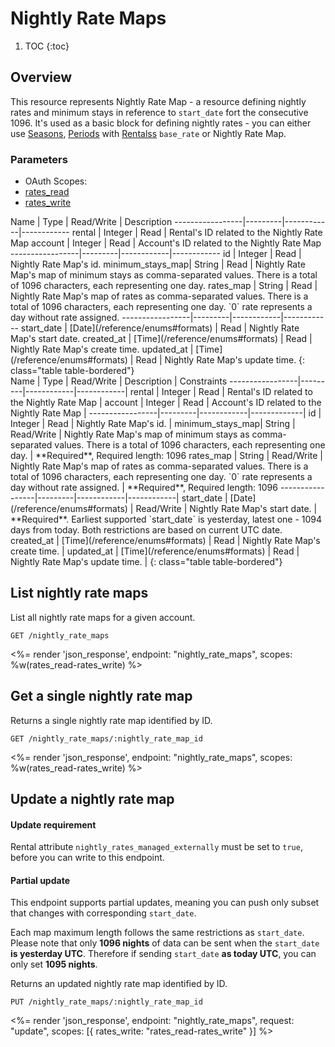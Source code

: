 # Nightly Rate Maps

1. TOC
{:toc}

## Overview

This resource represents Nightly Rate Map - a resource defining nightly rates and minimum stays in reference to `start_date` fort the consecutive 1096. It's used as a basic block for defining nightly rates - you can either use [Seasons](/reference/endpoints/seasons/), [Periods](/reference/endpoints/periods/) with [Rentalss](reference/endpoints/rentals/) `base_rate` or Nightly Rate Map.  

### Parameters
<ul class="nav nav-pills" role="tablist">
  <li class="disabled"><a>OAuth Scopes:</a></li>
  <li class="active"><a href="#rates_read" role="tab" data-toggle="pill">rates_read</a></li>
  <li><a href="#rates_write" role="tab" data-toggle="pill">rates_write</a></li>
</ul>
<div class="tab-content" markdown="1">
  <div class="tab-pane active" id="rates_read" markdown="1">
Name             | Type    | Read/Write | Description
-----------------|---------|------------|------------
rental           | Integer | Read       | Rental's ID related to the Nightly Rate Map
account          | Integer | Read       | Account's ID related to the Nightly Rate Map
-----------------|---------|------------|------------
id               | Integer | Read       | Nightly Rate Map's id.
minimum_stays_map| String  | Read       | Nightly Rate Map's map of minimum stays as comma-separated values. There is a total of 1096 characters, each representing one day.
rates_map        | String  | Read       | Nightly Rate Map's map of rates as comma-separated values. There is a total of 1096 characters, each representing one day. `0` rate represents a day without rate assigned.
-----------------|---------|------------|------------
start_date       | [Date](/reference/enums#formats) | Read       | Nightly Rate Map's start date.
created_at       | [Time](/reference/enums#formats) | Read       | Nightly Rate Map's create time.
updated_at       | [Time](/reference/enums#formats) | Read       | Nightly Rate Map's update time.
{: class="table table-bordered"}
  </div>
  <div class="tab-pane" id="rates_write" markdown="1">
Name             | Type    | Read/Write | Description | Constraints
-----------------|---------|------------|------------|
rental           | Integer | Read       | Rental's ID related to the Nightly Rate Map |
account          | Integer | Read       | Account's ID related to the Nightly Rate Map |
-----------------|---------|------------|-------------|
id               | Integer | Read       | Nightly Rate Map's id. |
minimum_stays_map| String  | Read/Write | Nightly Rate Map's map of minimum stays as comma-separated values. There is a total of 1096 characters, each representing one day. | **Required**, Required length: 1096
rates_map        | String  | Read/Write | Nightly Rate Map's map of rates as comma-separated values. There is a total of 1096 characters, each representing one day. `0` rate represents a day without rate assigned. | **Required**, Required length: 1096
-----------------|---------|------------|------------|
start_date       | [Date](/reference/enums#formats) | Read/Write | Nightly Rate Map's start date. | **Required**. Earliest supported `start_date` is yesterday, latest one - 1094 days from today. Both restrictions are based on current UTC date. 
created_at       | [Time](/reference/enums#formats) | Read       | Nightly Rate Map's create time. |
updated_at       | [Time](/reference/enums#formats) | Read       | Nightly Rate Map's update time. |
{: class="table table-bordered"}
  </div>
</div>

## List nightly rate maps

List all nightly rate maps for a given account.

~~~
GET /nightly_rate_maps
~~~

<%= render 'json_response', endpoint: "nightly_rate_maps", scopes: %w(rates_read-rates_write) %>

## Get a single nightly rate map

Returns a single nightly rate map identified by ID.

~~~
GET /nightly_rate_maps/:nightly_rate_map_id
~~~

<%= render 'json_response', endpoint: "nightly_rate_maps", scopes: %w(rates_read-rates_write) %>

## Update a nightly rate map

<div class="callout callout-info">
  <h4>Update requirement</h4>
  <p>Rental attribute <code>nightly_rates_managed_externally</code> must be set to <code>true</code>, before you can write to this endpoint.</p>
</div>
<div class="callout callout-info">
  <h4>Partial update</h4>
  <p>This endpoint supports partial updates, meaning you can push only subset that changes with corresponding <code>start_date</code>.</p>
  <p>Each map maximum length follows the same restrictions as <code>start_date</code>. Please note that only <strong>1096 nights</strong> of data can be sent when the <code>start_date</code> <strong>is yesterday UTC</strong>. Therefore if sending <code>start_date</code> <strong>as today UTC</strong>, you can only set <strong>1095 nights</strong>.</p>
</div>

Returns an updated nightly rate map identified by ID.

~~~
PUT /nightly_rate_maps/:nightly_rate_map_id
~~~

<%= render 'json_response', endpoint: "nightly_rate_maps", request: "update",
  scopes: [{ rates_write: "rates_read-rates_write" }] %>
